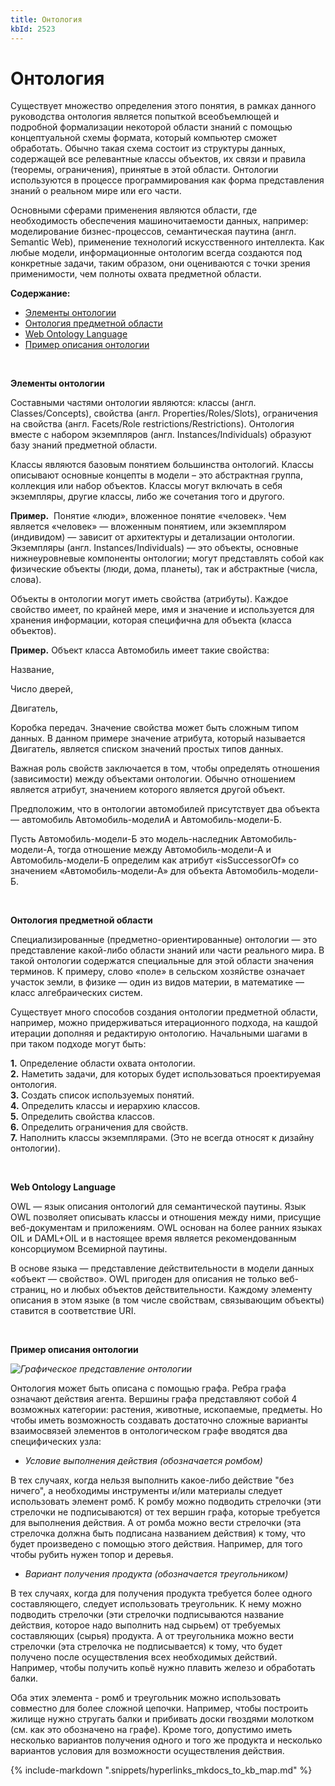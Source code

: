 ```yaml
---
title: Онтология
kbId: 2523
---
```


# Онтология

Существует множество определения этого понятия, в рамках данного руководства онтология является попыткой всеобъемлющей и подробной формализации некоторой области знаний с помощью концептуальной схемы формата, который компьютер сможет обработать. Обычно такая схема состоит из структуры данных, содержащей все релевантные классы объектов, их связи и правила (теоремы, ограничения), принятые в этой области. Онтологии используются в процессе программирования как форма представления знаний о реальном мире или его части. 

Основными сферами применения являются области, где необходимость обеспечения машиночитаемости данных, например: моделирование бизнес-процессов, семантическая паутина (англ. Semantic Web), применение технологий искусственного интеллекта. Как любые модели, информационные онтологим всегда создаются под конкретные задачи, таким образом, они оцениваются с точки зрения применимости, чем полноты охвата предметной области.

  **Содержание:**  

- [Элементы онтологии](#n3_ont_1)
- [Онтология предметной области](#n3_ont_2)
- [Web Ontology Language](#n3_ont_3)
- [Пример описания онтологии](#n3_ont_4)

 

 **Элементы онтологии** 

Составными частями онтологии являются: классы (англ. Classes/Concepts), свойства (англ. Properties/Roles/Slots), ограничения на свойства (англ. Facets/Role restrictions/Restrictions). Онтология вместе с набором экземпляров (англ. Instances/Individuals) образуют базу знаний предметной области.

Классы являются базовым понятием большинства онтологий. Классы описывают основные концепты в модели – это абстрактная группа, коллекция или набор объектов. Классы могут включать в себя экземпляры, другие классы, либо же сочетания того и другого.

 **Пример.**   Понятие «люди», вложенное понятие «человек». Чем является «человек» — вложенным понятием, или экземпляром (индивидом) — зависит от архитектуры и детализации онтологии. 
Экземпляры (англ. Instances/Individuals) — это объекты, основные нижнеуровневые компоненты онтологии; могут представлять собой как физические объекты (люди, дома, планеты), так и абстрактные (числа, слова). 

Объекты в онтологии могут иметь свойства (атрибуты). Каждое свойство имеет, по крайней мере, имя и значение и используется для хранения информации, которая специфична для объекта (класса объектов).

 **Пример.**  Объект класса Автомобиль имеет такие свойства:
Название,
Число дверей,
Двигатель,
Коробка передач.
Значение свойства может быть сложным типом данных. В данном примере значение атрибута, который называется Двигатель, является списком значений простых типов данных. 

Важная роль свойств заключается в том, чтобы определять отношения (зависимости) между объектами онтологии. Обычно отношением является атрибут, значением которого является другой объект. 

Предположим, что в онтологии автомобилей присутствует два объекта — автомобиль Автомобиль-моделиА и Автомобиль-модели-Б. 
Пусть Автомобиль-модели-Б это модель-наследник Автомобиль-модели-А, тогда отношение между Автомобиль-модели-А и Автомобиль-модели-Б определим как атрибут «isSuccessorOf» со значением «Автомобиль-модели-А» для объекта Автомобиль-модели-Б. 

 

 **Онтология предметной области** 

Специализированные (предметно-ориентированные) онтологии — это представление какой-либо области знаний или части реального мира. В такой онтологии содержатся специальные для этой области значения терминов. К примеру, слово «поле» в сельском хозяйстве означает участок земли, в физике — один из видов материи, в математике — класс алгебраических систем.

Существует много способов создания онтологии предметной области, например, можно придерживаться итерационного подхода, на кашдой итерации дополняя и редактирую онтологию. Начальными шагами в при таком подходе могут быть:

 **1.**  Определение области охвата онтологии.   
 **2.**  Наметить задачи, для которых будет использоваться проектируемая онтология.   
 **3.**  Создать список используемых понятий.   
 **4.**  Определить классы и иерархию классов.   
 **5.**  Определить свойства классов.   
 **6.**  Определить ограничения для свойств.   
 **7.**  Наполнить классы экземплярами. (Это не всегда относят к дизайну онтологии).

 

 **Web Ontology Language** 

OWL — язык описания онтологий для семантической паутины. Язык OWL позволяет описывать классы и отношения между ними, присущие веб-документам и приложениям. OWL основан на более ранних языках OIL и DAML+OIL и в настоящее время является рекомендованным консорциумом Всемирной паутины.

В основе языка — представление действительности в модели данных «объект — свойство». OWL пригоден для описания не только веб-страниц, но и любых объектов действительности. Каждому элементу описания в этом языке (в том числе свойствам, связывающим объекты) ставится в соответствие URI.

 

 **Пример описания онтологии** 

_![Графическое представление онтологии](https://kb.comindware.ru/assets/n3_1.png)_

Онтология может быть описана с помощью графа. Ребра графа означают действия агента. Вершины графа представляют собой 4 возможных категории: растения, животные, ископаемые, предметы. Но чтобы иметь возможность создавать достаточно сложные варианты взаимосвязей элементов в онтологическом графе вводятся два специфических узла:

- *Условие выполнения действия (обозначается ромбом)*

В тех случаях, когда нельзя выполнить какое-либо действие "без ничего", а необходимы инструменты и/или материалы следует использовать элемент ромб. К ромбу можно подводить стрелочки (эти стрелочки не подписываются) от тех вершин графа, которые требуется для выполнения действия. А от ромба можно вести стрелочки (эта стрелочка должна быть подписана названием действия) к тому, что будет произведено с помощью этого действия. Например, для того чтобы рубить нужен топор и деревья.

- *Вариант получения продукта (обозначается треугольником)*

В тех случаях, когда для получения продукта требуется более одного составляющего, следует использовать треугольник. К нему можно подводить стрелочки (эти стрелочки подписываются название действия, которое надо выполнить над сырьем) от требуемых составляющих (сырья) продукта. А от треугольника можно вести стрелочки (эта стрелочка не подписывается) к тому, что будет получено после осуществления всех необходимых действий. Например, чтобы получить копьё нужно плавить железо и обработать балки.

Оба этих элемента - ромб и треугольник можно использовать совместно для более сложной цепочки. Например, чтобы построить жилище нужно стругать балки и прибивать доски гвоздями молотком (см. как это обозначено на графе). Кроме того, допустимо иметь несколько вариантов получения одного и того же продукта и несколько вариантов условия для возможности осуществления действия. 

{% include-markdown ".snippets/hyperlinks_mkdocs_to_kb_map.md" %}

